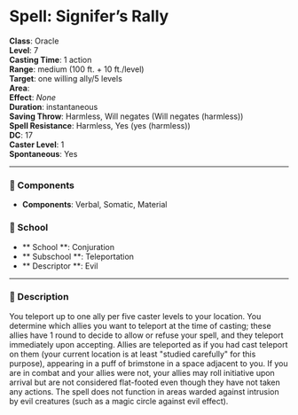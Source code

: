 
# Spell: Signifer’s Rally
**Class**: Oracle  
**Level**: 7  
**Casting Time**: 1 action  
**Range**: medium (100 ft. + 10 ft./level)  
**Target**: one willing ally/5 levels  
**Area**:   
**Effect**: _None_  
**Duration**: instantaneous  
**Saving Throw**: Harmless, Will negates (Will negates (harmless))  
**Spell Resistance**: Harmless, Yes (yes (harmless))  
**DC**: 17  
**Caster Level**: 1  
**Spontaneous**: Yes

---

### 🔮 Components
- **Components**: Verbal, Somatic, Material

### 🏫 School
- ** School **: Conjuration
- ** Subschool **: Teleportation
- ** Descriptor **: Evil
---

### 📜 Description
You teleport up to one ally per five caster levels to your location. You determine which allies you want to teleport at the time of casting; these allies have 1 round to decide to allow or refuse your spell, and they teleport immediately upon accepting. Allies are teleported as if you had cast teleport on them (your current location is at least "studied carefully" for this purpose), appearing in a puff of brimstone in a space adjacent to you. If you are in combat and your allies were not, your allies may roll initiative upon arrival but are not considered flat-footed even though they have not taken any actions. The spell does not function in areas warded against intrusion by evil creatures (such as a magic circle against evil effect).

